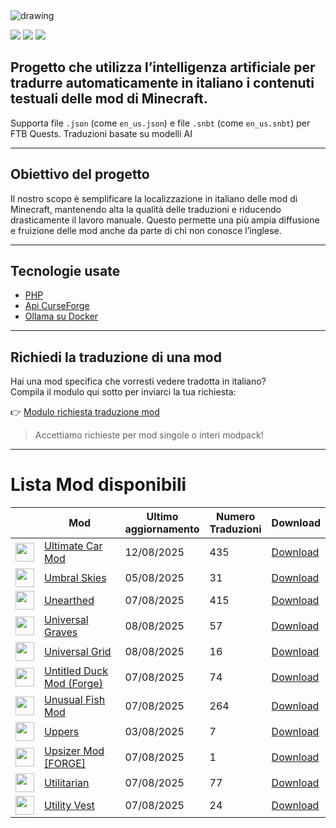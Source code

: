<img src="https://cdn.worldvectorlogo.com/logos/minecraft.svg" alt="drawing" />

![](https://img.shields.io/badge/Ultimo%20Aggiornamento-24%2F08%2F2025-blue)
![](https://img.shields.io/badge/Mod%20tradotte-1475-green)
![](https://img.shields.io/badge/Quest%20tradotte-3-green)

## Progetto che utilizza l’intelligenza artificiale per **tradurre automaticamente in italiano** i contenuti testuali delle mod di Minecraft.
Supporta file `.json` (come `en_us.json`) e file `.snbt` (come `en_us.snbt`) per FTB Quests.
Traduzioni basate su modelli AI

---

## Obiettivo del progetto

Il nostro scopo è semplificare la localizzazione in italiano delle mod di Minecraft, mantenendo alta la qualità delle traduzioni e riducendo drasticamente il lavoro manuale. Questo permette una più ampia diffusione e fruizione delle mod anche da parte di chi non conosce l’inglese.

---

## Tecnologie usate

- [PHP](https://www.php.net/)
- [Api CurseForge](https://curseforge.com/)
- [Ollama su Docker](https://hub.docker.com/r/ollama/ollama)

---

## Richiedi la traduzione di una mod

Hai una mod specifica che vorresti vedere tradotta in italiano?  
Compila il modulo qui sotto per inviarci la tua richiesta:

👉 [Modulo richiesta traduzione mod](https://forms.gle/3SsGruLzzU6gDovv8)

> Accettiamo richieste per mod singole o interi modpack!

---
# Lista Mod disponibili

|  |Mod | Ultimo<br/>aggiornamento | Numero<br/>Traduzioni |Download |
| ---- | ---- | ---- | ---- | ---- |
| <img src="https://media.forgecdn.net/avatars/248/107/637167009352402084.png" loading="lazy" decoding="async" width="30" /> | [Ultimate Car Mod](https://www.curseforge.com/minecraft/mc-mods/ultimate-car-mod "Web Site")  | 12/08/2025 | 435 | [Download ](https://download-directory.github.io/?url=https%3A%2F%2Fgithub.com%2Ffrancescoparadisi14%2FMinecraftModItaTranslate%2Ftree%2Fmain%2Ftraduzioni%2Fassets%2Fcar "Download") |
| <img src="https://media.forgecdn.net/avatars/810/971/638183246156426755.png" loading="lazy" decoding="async" width="30" /> | [Umbral Skies](https://www.curseforge.com/minecraft/mc-mods/umbral-skies "Web Site")  | 05/08/2025 | 31 | [Download ](https://download-directory.github.io/?url=https%3A%2F%2Fgithub.com%2Ffrancescoparadisi14%2FMinecraftModItaTranslate%2Ftree%2Fmain%2Ftraduzioni%2Fassets%2Fumbral_skies "Download") |
| <img src="https://media.forgecdn.net/avatars/345/256/637492547562298213.png" loading="lazy" decoding="async" width="30" /> | [Unearthed](https://www.curseforge.com/minecraft/mc-mods/unearthed "Web Site")  | 07/08/2025 | 415 | [Download ](https://download-directory.github.io/?url=https%3A%2F%2Fgithub.com%2Ffrancescoparadisi14%2FMinecraftModItaTranslate%2Ftree%2Fmain%2Ftraduzioni%2Fassets%2Funearthed "Download") |
| <img src="https://media.forgecdn.net/avatars/839/702/638233006907825987.png" loading="lazy" decoding="async" width="30" /> | [Universal Graves](https://www.curseforge.com/minecraft/mc-mods/universal-graves "Web Site")  | 08/08/2025 | 57 | [Download ](https://download-directory.github.io/?url=https%3A%2F%2Fgithub.com%2Ffrancescoparadisi14%2FMinecraftModItaTranslate%2Ftree%2Fmain%2Ftraduzioni%2Fassets%2Funiversal_graves "Download") |
| <img src="https://media.forgecdn.net/avatars/456/308/637726596490033499.png" loading="lazy" decoding="async" width="30" /> | [Universal Grid](https://www.curseforge.com/minecraft/mc-mods/universal-grid "Web Site")  | 08/08/2025 | 16 | [Download ](https://download-directory.github.io/?url=https%3A%2F%2Fgithub.com%2Ffrancescoparadisi14%2FMinecraftModItaTranslate%2Ftree%2Fmain%2Ftraduzioni%2Fassets%2Funiversalgrid "Download") |
| <img src="https://media.forgecdn.net/avatars/349/297/637501106278572747.png" loading="lazy" decoding="async" width="30" /> | [Untitled Duck Mod (Forge)](https://www.curseforge.com/minecraft/mc-mods/untitled-duck-mod-forge "Web Site")  | 07/08/2025 | 74 | [Download ](https://download-directory.github.io/?url=https%3A%2F%2Fgithub.com%2Ffrancescoparadisi14%2FMinecraftModItaTranslate%2Ftree%2Fmain%2Ftraduzioni%2Fassets%2Funtitledduckmod "Download") |
| <img src="https://media.forgecdn.net/avatars/908/900/638361354663518016.png" loading="lazy" decoding="async" width="30" /> | [Unusual Fish Mod](https://www.curseforge.com/minecraft/mc-mods/unusual-fish-mod "Web Site")  | 07/08/2025 | 264 | [Download ](https://download-directory.github.io/?url=https%3A%2F%2Fgithub.com%2Ffrancescoparadisi14%2FMinecraftModItaTranslate%2Ftree%2Fmain%2Ftraduzioni%2Fassets%2Funusualfishmod "Download") |
| <img src="https://media.forgecdn.net/avatars/129/273/636455828517807657.png" loading="lazy" decoding="async" width="30" /> | [Uppers](https://www.curseforge.com/minecraft/mc-mods/uppers "Web Site")  | 03/08/2025 | 7 | [Download ](https://download-directory.github.io/?url=https%3A%2F%2Fgithub.com%2Ffrancescoparadisi14%2FMinecraftModItaTranslate%2Ftree%2Fmain%2Ftraduzioni%2Fassets%2Fuppers "Download") |
| <img src="https://media.forgecdn.net/avatars/27/900/635818277948202004.png" loading="lazy" decoding="async" width="30" /> | [Upsizer Mod [FORGE]](https://www.curseforge.com/minecraft/mc-mods/upsizer-mod "Web Site")  | 07/08/2025 | 1 | [Download ](https://download-directory.github.io/?url=https%3A%2F%2Fgithub.com%2Ffrancescoparadisi14%2FMinecraftModItaTranslate%2Ftree%2Fmain%2Ftraduzioni%2Fassets%2Fupsizer "Download") |
| <img src="https://media.forgecdn.net/avatars/896/884/638341987824979049.png" loading="lazy" decoding="async" width="30" /> | [Utilitarian](https://www.curseforge.com/minecraft/mc-mods/utilitarian "Web Site")  | 07/08/2025 | 77 | [Download ](https://download-directory.github.io/?url=https%3A%2F%2Fgithub.com%2Ffrancescoparadisi14%2FMinecraftModItaTranslate%2Ftree%2Fmain%2Ftraduzioni%2Fassets%2Futilitarian "Download") |
| <img src="https://media.forgecdn.net/avatars/1309/911/638851729190160548.png" loading="lazy" decoding="async" width="30" /> | [Utility Vest](https://www.curseforge.com/minecraft/mc-mods/utility-vest "Web Site")  | 07/08/2025 | 24 | [Download ](https://download-directory.github.io/?url=https%3A%2F%2Fgithub.com%2Ffrancescoparadisi14%2FMinecraftModItaTranslate%2Ftree%2Fmain%2Ftraduzioni%2Fassets%2Futilityvest "Download") |